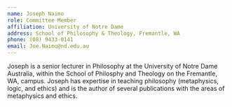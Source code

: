 ```yaml
---
name: Joseph Naimo  
role: Committee Member
affiliation: University of Notre Dame  
address: School of Philosophy & Theology, Fremantle, WA  
phone: (08) 9433-0141  
email: Joe.Naimo@nd.edu.au  
---
```


Joseph is a senior lecturer in Philosophy at the University of Notre Dame Australia, within the School of Philosphy and Theology on the Fremantle, WA, campus. Joseph has expertise in teaching philosophy (metaphysics, logic, and ethics) and is the author of several publications with the areas of metaphysics and ethics.